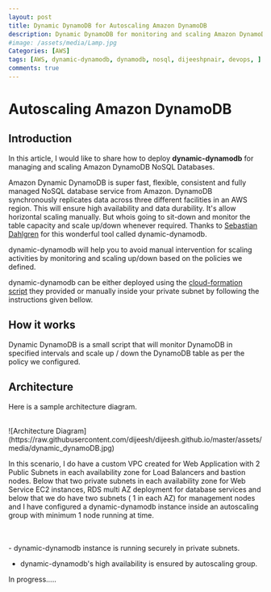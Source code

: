 ```yaml
---
layout: post
title: Dynamic DynamoDB for Autoscaling Amazon DynamoDB
description: Dynamic DynamoDB for monitoring and scaling Amazon DynamoDB
#image: /assets/media/Lamp.jpg
Categories: [AWS]
tags: [AWS, dynamic-dynamodb, dynamodb, nosql, dijeeshpnair, devops, ]
comments: true
---
```

Autoscaling Amazon DynamoDB
======

Introduction
----------------
In this article, I would like to share how to deploy **dynamic-dynamodb** for managing and scaling Amazon DynamoDB NoSQL Databases.

Amazon Dynamic DynamoDB  is super fast, flexible, consistent and fully managed NoSQL database service from Amazon.  DynamoDB synchronously replicates data across three different facilities in an AWS region. This will ensure high availability and data durability. It's allow horizontal scaling manually.  But whois going to sit-down and monitor the table capacity and scale up/down whenever required.  Thanks to [Sebastian Dahlgren](https://github.com/sebdah/dynamic-dynamodb) for this wonderful tool called dynamic-dynamodb.

dynamic-dynamodb will help you to avoid manual intervention for scaling activities by monitoring and scaling up/down based on the policies we defined.

dynamic-dynamodb can be either deployed using the [cloud-formation script](https://github.com/sebdah/dynamic-dynamodb/blob/master/cloudformation-templates/dynamic-dynamodb.json) they provided or manually inside your private subnet by following the instructions given bellow.

How it works
----------------

Dynamic DynamoDB is a small script that will monitor DynamoDB in specified intervals and scale up / down the DynamoDB table as per the policy we configured.


Architecture
------

<p style="text-align:justify;">
Here is a sample architecture diagram. </P>

<br>
![Architecture Diagram](https://raw.githubusercontent.com/dijeesh/dijeesh.github.io/master/assets/media/dynamic_dynamoDB.jpg)

<br>
<p style="text-align:justify;">

 In this scenario, I do have a custom VPC created for Web Application with 2 Public Subnets in each availability zone for Load Balancers and bastion nodes. Below that two private subnets in each availability zone for Web Service EC2 instances,  RDS multi AZ deployment for database services and below that we do have two subnets ( 1 in each AZ) for management nodes and I have configured a dynamic-dynamodb instance inside an autoscaling group with minimum 1 node running at time.  
</p> <br>
<br>
 - dynamic-dynamodb instance is running securely in private subnets.

 - dynamic-dynamodb's high availability is ensured by autoscaling group.


 In progress.....
